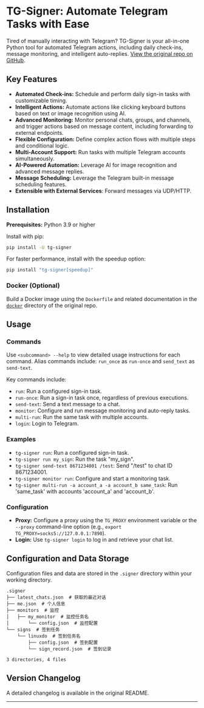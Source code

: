 # TG-Signer: Automate Telegram Tasks with Ease

Tired of manually interacting with Telegram?  TG-Signer is your all-in-one Python tool for automated Telegram actions, including daily check-ins, message monitoring, and intelligent auto-replies.  [View the original repo on GitHub](https://github.com/amchii/tg-signer).

## Key Features

*   **Automated Check-ins:** Schedule and perform daily sign-in tasks with customizable timing.
*   **Intelligent Actions:**  Automate actions like clicking keyboard buttons based on text or image recognition using AI.
*   **Advanced Monitoring:**  Monitor personal chats, groups, and channels, and trigger actions based on message content, including forwarding to external endpoints.
*   **Flexible Configuration:**  Define complex action flows with multiple steps and conditional logic.
*   **Multi-Account Support:**  Run tasks with multiple Telegram accounts simultaneously.
*   **AI-Powered Automation:**  Leverage AI for image recognition and advanced message replies.
*   **Message Scheduling:** Leverage the Telegram built-in message scheduling features.
*   **Extensible with External Services**: Forward messages via UDP/HTTP.

## Installation

**Prerequisites:** Python 3.9 or higher

Install with pip:

```bash
pip install -U tg-signer
```

For faster performance, install with the speedup option:

```bash
pip install "tg-signer[speedup]"
```

### Docker (Optional)

Build a Docker image using the `Dockerfile` and related documentation in the [`docker`](./docker) directory of the original repo.

## Usage

### Commands

Use `<subcommand> --help` to view detailed usage instructions for each command.  Alias commands include: `run_once` as `run-once` and `send_text` as `send-text`.

Key commands include:

*   `run`: Run a configured sign-in task.
*   `run-once`: Run a sign-in task once, regardless of previous executions.
*   `send-text`: Send a text message to a chat.
*   `monitor`: Configure and run message monitoring and auto-reply tasks.
*   `multi-run`: Run the same task with multiple accounts.
*   `login`: Login to Telegram.

### Examples

*   `tg-signer run`: Run a configured sign-in task.
*   `tg-signer run my_sign`: Run the task "my_sign".
*   `tg-signer send-text 8671234001 /test`: Send "/test" to chat ID 8671234001.
*   `tg-signer monitor run`: Configure and start a monitoring task.
*   `tg-signer multi-run -a account_a -a account_b same_task`: Run 'same_task' with accounts 'account_a' and 'account_b'.

### Configuration

*   **Proxy:** Configure a proxy using the `TG_PROXY` environment variable or the `--proxy` command-line option (e.g., `export TG_PROXY=socks5://127.0.0.1:7890`).
*   **Login:** Use `tg-signer login` to log in and retrieve your chat list.

## Configuration and Data Storage

Configuration files and data are stored in the `.signer` directory within your working directory.

```
.signer
├── latest_chats.json  # 获取的最近对话
├── me.json  # 个人信息
├── monitors  # 监控
│   ├── my_monitor  # 监控任务名
│       └── config.json  # 监控配置
└── signs  # 签到任务
    └── linuxdo  # 签到任务名
        ├── config.json  # 签到配置
        └── sign_record.json  # 签到记录

3 directories, 4 files
```

## Version Changelog

A detailed changelog is available in the original README.

---